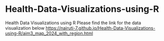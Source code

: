 # Health-Data-Visualizations-using-R
Health Data Visualizations using R
Please find the link for the data visualization below
https://nairuti-7.github.io/Health-Data-Visualizations-using-R/aim3_map_2024_with_region.html

